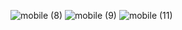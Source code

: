 ![mobile (8)](https://github.com/winstonmhango23/ReactthumbSlider/assets/71964085/441a734c-46aa-46f9-8917-e9c7ac89d8ea)
![mobile (9)](https://github.com/winstonmhango23/ReactthumbSlider/assets/71964085/6a26df6d-3e00-40b8-9f2b-fd4a541b92b2)
![mobile (11)](https://github.com/winstonmhango23/ReactthumbSlider/assets/71964085/ebb3008d-0049-448a-bbcf-63ff8bac2f24)
